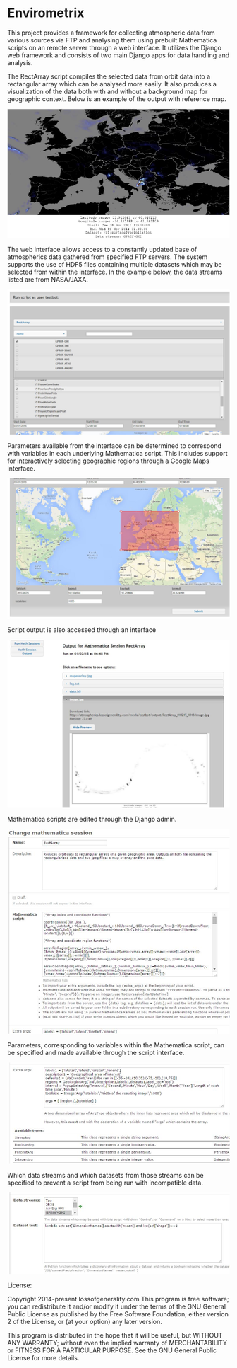 Envirometrix
============

This project provides a framework for collecting atmospheric data from various sources via FTP and analysing them using prebuilt Mathematica scripts on an remote server through a web interface. It utilizes the Django web framework and consists of two main Django apps for data handling and analysis.


The RectArray script compiles the selected data from orbit data into a rectangular array which can be analysed more easily. It also produces a visualization of the data both with and without a background map for geographic context. Below is an example of the output with reference map.

![example image](https://github.com/lossofgenerality/Envirometrix/blob/master/Mathematica%20Scripts/RectArray_121714_2003/mapoverlay.jpg)

The web interface allows access to a constantly updated base of atmospherics data gathered from specified FTP servers. The system supports the use of HDF5 files containing multiple datasets which may be selected from within the interface. In the example below, the data streams listed are from NASA/JAXA.

![interface screencap 1](https://github.com/lossofgenerality/Envirometrix/blob/master/Mathematica%20Scripts/Interface%20Screencaps/mathgui_1.jpg)

Parameters available from the interface can be determined to correspond with variables in each underlying Mathematica script. This includes support for interactively selecting geographic regions through a Google Maps interface.

![interface screencap 2](https://github.com/lossofgenerality/Envirometrix/blob/master/Mathematica%20Scripts/Interface%20Screencaps/mathgui_2.jpg)

Script output is also accessed through an interface

![output screencap](https://github.com/lossofgenerality/Envirometrix/blob/master/Mathematica%20Scripts/Interface%20Screencaps/output_1.jpg)

Mathematica scripts are edited through the Django admin.

![editor script field](https://github.com/lossofgenerality/Envirometrix/blob/master/Mathematica%20Scripts/Interface%20Screencaps/editor_1.jpg)

Parameters, corresponding to variables within the Mathematica script, can be specified and made available through the script interface.

![editor argument field](https://github.com/lossofgenerality/Envirometrix/blob/master/Mathematica%20Scripts/Interface%20Screencaps/editor_2.jpg)

Which data streams and which datasets from those streams can be specified to prevent a script from being run with incompatible data.

![editor data fields](https://github.com/lossofgenerality/Envirometrix/blob/master/Mathematica%20Scripts/Interface%20Screencaps/editor_3.jpg)



License:

Copyright 2014-present lossofgenerality.com
This program is free software; you can redistribute it and/or
modify it under the terms of the GNU General Public License
as published by the Free Software Foundation; either version 2
of the License, or (at your option) any later version.

This program is distributed in the hope that it will be useful,
but WITHOUT ANY WARRANTY; without even the implied warranty of
MERCHANTABILITY or FITNESS FOR A PARTICULAR PURPOSE.  See the
GNU General Public License for more details.
